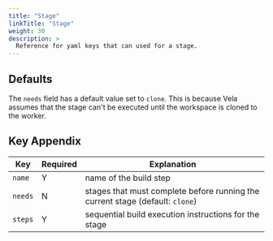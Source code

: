 ```yaml
---
title: "Stage"
linkTitle: "Stage"
weight: 30
description: >
  Reference for yaml keys that can used for a stage.
---
```


## Defaults

The `needs` field has a default value set to `clone`. This is because Vela assumes that the stage can't be executed until the workspace is cloned to the worker.

## Key Appendix

| Key | Required | Explanation |
|---|---|---|
| `name` | Y | name of the build step |
| `needs` | N | stages that must complete before running the current stage (default: `clone`)|
| `steps` | Y | sequential build execution instructions for the stage |
